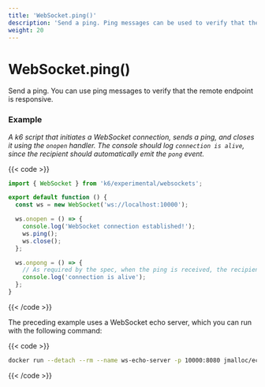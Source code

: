 ```yaml
---
title: 'WebSocket.ping()'
description: 'Send a ping. Ping messages can be used to verify that the remote endpoint is responsive.'
weight: 20
---
```


# WebSocket.ping()

Send a ping. You can use ping messages to verify that the remote endpoint is responsive.

### Example

_A k6 script that initiates a WebSocket connection, sends a ping, and closes it using the `onopen` handler. The console should log `connection is alive`, since the recipient should automatically emit the `pong` event._

{{< code >}}

```javascript
import { WebSocket } from 'k6/experimental/websockets';

export default function () {
  const ws = new WebSocket('ws://localhost:10000');

  ws.onopen = () => {
    console.log('WebSocket connection established!');
    ws.ping();
    ws.close();
  };

  ws.onpong = () => {
    // As required by the spec, when the ping is received, the recipient must send back a pong.
    console.log('connection is alive');
  };
}
```

{{< /code >}}

The preceding example uses a WebSocket echo server, which you can run with the following command:

{{< code >}}

```bash
docker run --detach --rm --name ws-echo-server -p 10000:8080 jmalloc/echo-server
```

{{< /code >}}
